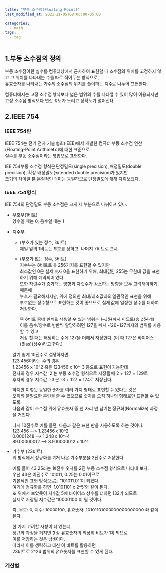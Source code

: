 ```yaml
---
title: "부동 소수점(Floating Point)"
last_modified_at: 2021-11-05T08:06:00-05:00

categories:
  - math
tags:
  - tag
---
```


## 1.부동 소수점의 정의

부동 소수점이란 실수를 컴퓨터상에서 근사하여 표현할 때 소수점의 위치를 고정하지 않고 그 위치를 나타내는 수를 따로 적어두는 방식으로,  
유효숫자를 나타내는 가수와 소수점의 위치를 풀이하는 지수로 나누어 표현한다.

컴퓨터에서는 고정 소수점 방식보다 넓은 범위의 수를 나타낼 수 있어 많이 이용되지만 고정 소수점 방식보다 연산 속도가 느리고 정확도가 떨어진다.

## 2.IEEE 754

### IEEE 754란
IEEE 754는 전기 전자 기술 협회(IEEE)에서 개발한 컴퓨터 부동 소수점 연산(Floating-Point Arithmetic)에 대한 표준으로  
실수를 부동 소수점이라는 방법으로 표현한다.

IEE 754부동 소수점 형식은 단정밀도(single precision), 배정밀도(double precision), 확장 배정밀도(extended double precision)가 있지만  
크기의 차이일 뿐 본질적인 의미는 동일하므로 단정밀도에 대해 다뤄보겠다.

### IEEE 754형식
IEE 754의 단정밀도 부동 소수점은 크게 세 부분으로 나뉘어져 있다.
- 부호부(1비트)  
양수일 때는 0, 음수일 때는 1
- 지수부
  - (부호가 있는 정수, 8비트)  
제일 앞의 1비트는 부호를 정하고, 나머지 7비트로 표시
  - (부호가 없는 정수, 8비트)  
지수부는 8비트로 총 256가지를 표현할 수 있지만  
최소값인 0은 실제 숫자 0을 표현하기 위해, 최대값인 255는 무한대 값을 표현하기 위해 예약되어 있다.  
또한 자릿수가 증가하는 방향과 자릿수가 감소하는 방향을 모두 고려해야하기 때문에  
부호가 필요해지지만, 위에 정의한 최대/최소값과의 일관적인 표현을 위해  
부호없는 정수형으로 표현하는 것이 좋으므로 실제 값에 일정한 상수를 더하여 저장한다.

    즉 8비트 중에 실제로 사용할 수 있는 범위는 1&#126;254까지 이므로(총 254개)  
이를 음수/양수로 반반씩 할당하려면 127을 빼서 -126~127까지의 범위를 사용할 수 있고  
저장 할 때는 해당하는 수에 127을 더해서 저장한다. (이 때 127은 바이어스(Bias)(상수)라고 한다.)

  알기 쉽게 10진수로 설명하자면,  
123.456이라는 수의 경우  
1.23456 x 10^2 혹은 123456 x 10^-3 등으로 표현이 가능한데  
전자의 경우 지수값 '2'는 부동 소수점 형식으로 저장될 때 2 + 127 = 129로  
후자의 경우 지수값 '-3'은 -3 + 127 = 124로 저장된다.

    하지만 이렇듯 동일한 숫자를 여러 가지 형태로 표현할 수 있다는 것은  
오히려 불필요한 혼란을 줄 수 있으므로 숫자를 오직 하나의 형태로만 표현할 수 있도록  
다음과 같이 소수점 위에 유효숫자 중 한 자리 만 남기는 정규화(Normalize) 과정을 거친다.

    다시 10진수로 예를 들면, 다음과 같은 표현 만을 사용하도록 하는 것이다.  
123.456 --> 1.23456 x 10^2  
0.0001248 --> 1.248 x 10^-4  
89.00000012 --> 8.900000012 x 10^1

- 가수부 (23비트)  
위 방식에서 정규화를 거쳐 나온 가수부분을 2진수로 저장한다.

  예를 들어 43.25라는 10진수 숫자를 2진 부동 소수점 형식으로 나타내 보자.  
우선 43은 이진수로 101011, 0.25는 0.01이므로  
기본적인 표현 방식으로는 '101011.01'이 되겠다.  
여기에 정규화를 하면 '1.0101101 x 2^5'와 같이 된다.  
또 위에서 보았듯이 지수값 5에 바이어스 상수를 더하면 132가 되므로  
실제로 저장될 지수값은 '10000100'이 될 것이다.  

  즉, 부호: 0, 지수: 10000100, 유효숫자: 10101101000000000000000 와 같이 된다.

  한 가지 고려할 사항이 더 있는데,  
정규화 과정을 거치면 항상 유효숫자의 최상위 비트가 1이 되므로  
이를 저장하는 것은 낭비이다.  
따라서 이를 생략하고 대신 이 비트를 활용하면  
23비트로 2^24 범위의 유효숫자를 표현할 수 있게 된다.

### 계산법
